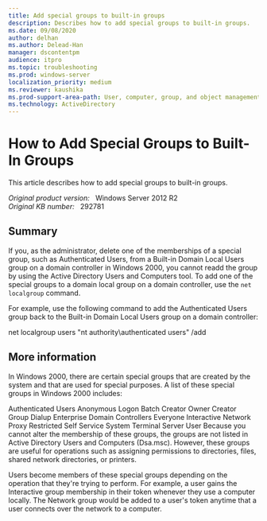 ```yaml
---
title: Add special groups to built-in groups
description: Describes how to add special groups to built-in groups.
ms.date: 09/08/2020
author: delhan
ms.author: Delead-Han
manager: dscontentpm
audience: itpro
ms.topic: troubleshooting
ms.prod: windows-server
localization_priority: medium
ms.reviewer: kaushika
ms.prod-support-area-path: User, computer, group, and object management
ms.technology: ActiveDirectory
---
```

# How to Add Special Groups to Built-In Groups

This article describes how to add special groups to built-in groups.

_Original product version:_ &nbsp; Windows Server 2012 R2  
_Original KB number:_ &nbsp; 292781

## Summary

If you, as the administrator, delete one of the memberships of a special group, such as Authenticated Users, from a Built-in Domain Local Users group on a domain controller in Windows 2000, you cannot readd the group by using the Active Directory Users and Computers tool. To add one of the special groups to a domain local group on a domain controller, use the `net localgroup` command.

For example, use the following command to add the Authenticated Users group back to the Built-in Domain Local Users group on a domain controller:

net localgroup users "nt authority\authenticated users" /add 

## More information

In Windows 2000, there are certain special groups that are created by the system and that are used for special purposes. A list of these special groups in Windows 2000 includes:

Authenticated Users
Anonymous Logon
Batch
Creator Owner
Creator Group
Dialup
Enterprise Domain Controllers
Everyone
Interactive
Network
Proxy
Restricted
Self
Service
System
Terminal Server User
Because you cannot alter the membership of these groups, the groups are not listed in Active Directory Users and Computers (Dsa.msc). However, these groups are useful for operations such as assigning permissions to directories, files, shared network directories, or printers.

Users become members of these special groups depending on the operation that they're trying to perform. For example, a user gains the Interactive group membership in their token whenever they use a computer locally. The Network group would be added to a user's token anytime that a user connects over the network to a computer.
